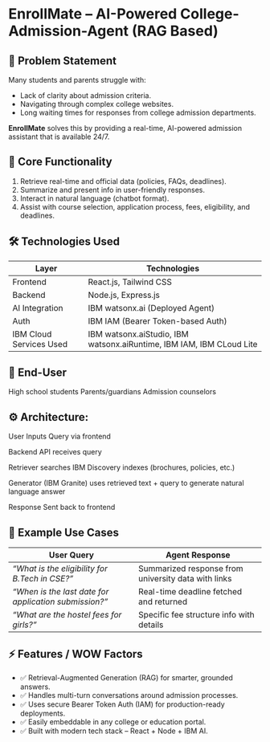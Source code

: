 # EnrollMate – AI-Powered College-Admission-Agent (RAG Based)

## 📌 Problem Statement
Many students and parents struggle with:
- Lack of clarity about admission criteria.
- Navigating through complex college websites.
- Long waiting times for responses from college admission departments.

**EnrollMate** solves this by providing a real-time, AI-powered admission assistant that is available 24/7.

## 📌 Core Functionality
1. Retrieve real-time and official data (policies, FAQs, deadlines).
2. Summarize and present info in user-friendly responses.
3. Interact in natural language (chatbot format).
4. Assist with course selection, application process, fees, eligibility, and deadlines.

## 🛠️ Technologies Used

| Layer        | Technologies                          |
|--------------|----------------------------------------|
| Frontend     | React.js, Tailwind CSS                 |
| Backend      | Node.js, Express.js                    |
| AI Integration | IBM watsonx.ai (Deployed Agent)      |
| Auth         | IBM IAM (Bearer Token-based Auth)      |
| IBM Cloud Services Used | IBM watsonx.aiStudio, IBM watsonx.aiRuntime, IBM IAM, IBM CLoud Lite |

## 🎯 End-User
High school students
Parents/guardians
Admission counselors

## ⚙️ Architecture:
User Inputs Query via frontend

Backend API receives query

Retriever searches IBM Discovery indexes (brochures, policies, etc.)

Generator (IBM Granite) uses retrieved text + query to generate natural language answer

Response Sent back to frontend


## 📅 Example Use Cases
| User Query                                            | Agent Response                                      |
| ----------------------------------------------------- | --------------------------------------------------- |
| *“What is the eligibility for B.Tech in CSE?”*        | Summarized response from university data with links |
| *“When is the last date for application submission?”* | Real-time deadline fetched and returned             |
| *“What are the hostel fees for girls?”*               | Specific fee structure info with details            |


## ⚡ Features / WOW Factors

- ✅ Retrieval-Augmented Generation (RAG) for smarter, grounded answers.
- ✅ Handles multi-turn conversations around admission processes.
- ✅ Uses secure Bearer Token Auth (IAM) for production-ready deployments.
- ✅ Easily embeddable in any college or education portal.
- ✅ Built with modern tech stack – React + Node + IBM AI.



